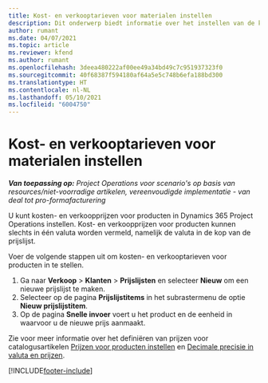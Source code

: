 ```yaml
---
title: Kost- en verkooptarieven voor materialen instellen
description: Dit onderwerp biedt informatie over het instellen van de kosten- en verkooptarieven voor materialen die in projecten worden gebruikt.
author: rumant
ms.date: 04/07/2021
ms.topic: article
ms.reviewer: kfend
ms.author: rumant
ms.openlocfilehash: 3deea480222af00ee49a34bd49c7c951937323f0
ms.sourcegitcommit: 40f68387f594180af64a5e5c748b6efa188bd300
ms.translationtype: HT
ms.contentlocale: nl-NL
ms.lasthandoff: 05/10/2021
ms.locfileid: "6004750"
---
```

# <a name="set-up-cost-and-sales-rates-for-materials"></a>Kost- en verkooptarieven voor materialen instellen

_**Van toepassing op:** Project Operations voor scenario's op basis van resources/niet-voorradige artikelen, vereenvoudigde implementatie - van deal tot pro-formafacturering_

U kunt kosten- en verkoopprijzen voor producten in Dynamics 365 Project Operations instellen. Kost- en verkoopprijzen voor producten kunnen slechts in één valuta worden vermeld, namelijk de valuta in de kop van de prijslijst.

Voer de volgende stappen uit om kosten- en verkooptarieven voor producten in te stellen. 

1. Ga naar **Verkoop** > **Klanten** > **Prijslijsten** en selecteer **Nieuw** om een nieuwe prijslijst te maken. 
2. Selecteer op de pagina **Prijslijstitems** in het subrastermenu de optie **Nieuw prijslijstitem**​. 
3. Op de pagina **Snelle invoer** voert u het product en de eenheid in waarvoor u de nieuwe prijs aanmaakt.

Zie voor meer informatie over het definiëren van prijzen voor catalogusartikelen [Prijzen voor producten instellen](/dynamics365/sales-enterprise/create-price-lists-price-list-items-define-pricing-products.md) en [Decimale precisie in valuta en prijzen](/dynamics365/sales-enterprise/decimal-precision-currency-pricing.md)​.

[!INCLUDE[footer-include](../includes/footer-banner.md)]
